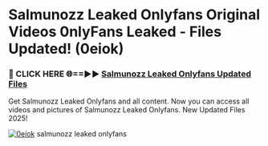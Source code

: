# Salmunozz Leaked Onlyfans Original Videos 0nlyFans Leaked - Files Updated! (0eiok)

<h3>🔴 CLICK HERE 🌐==►► <a href="https://tinyurl.com/2wckxsce" rel="nofollow">Salmunozz Leaked Onlyfans Updated Files</a></h3>

Get Salmunozz Leaked Onlyfans and all content. Now you can access all videos and pictures of Salmunozz Leaked Onlyfans. New Updated Files 2025!

[![0eiok](https://i.imgur.com/AFduVYN.gif)](https://tinyurl.com/2wckxsce)
salmunozz leaked onlyfans